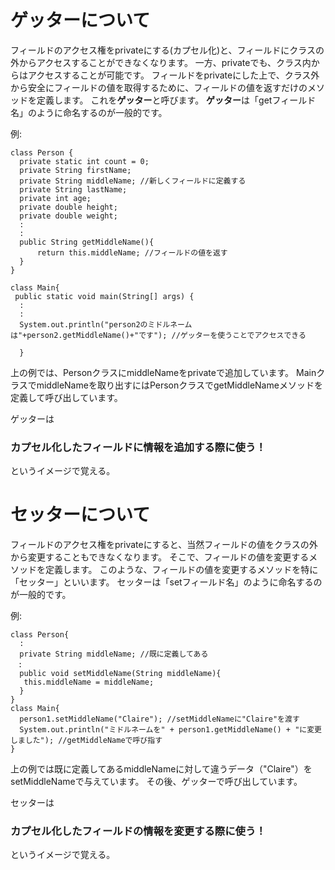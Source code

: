 # ゲッターについて

フィールドのアクセス権をprivateにする(カプセル化)と、フィールドにクラスの外からアクセスすることができなくなります。
一方、privateでも、クラス内からはアクセスすることが可能です。
フィールドをprivateにした上で、クラス外から安全にフィールドの値を取得するために、フィールドの値を返すだけのメソッドを定義します。
これを**ゲッター**と呼びます。
**ゲッター**は「getフィールド名」のように命名するのが一般的です。

例:
```
class Person {
  private static int count = 0;
  private String firstName;
  private String middleName; //新しくフィールドに定義する
  private String lastName;
  private int age;
  private double height;
  private double weight;
  :
  :
  public String getMiddleName(){
      return this.middleName; //フィールドの値を返す
  }
}

class Main{
 public static void main(String[] args) {
  :
  :
  System.out.println("person2のミドルネームは"+person2.getMiddleName()+"です"); //ゲッターを使うことでアクセスできる
    
  }
```

上の例では、PersonクラスにmiddleNameをprivateで追加しています。
MainクラスでmiddleNameを取り出すにはPersonクラスでgetMiddleNameメソッドを定義して呼び出しています。

ゲッターは
### カプセル化したフィールドに情報を追加する際に使う！
というイメージで覚える。

# セッターについて

フィールドのアクセス権をprivateにすると、当然フィールドの値をクラスの外から変更することもできなくなります。
そこで、フィールドの値を変更するメソッドを定義します。
このような、フィールドの値を変更するメソッドを特に「セッター」といいます。
セッターは「setフィールド名」のように命名するのが一般的です。

例:
```
class Person{
  :
  private String middleName; //既に定義してある
　:
  public void setMiddleName(String middleName){
   this.middleName = middleName;
  }
}
class Main{
  person1.setMiddleName("Claire"); //setMiddleNameに"Claire"を渡す
  System.out.println("ミドルネームを" + person1.getMiddleName() + "に変更しました"); //getMiddleNameで呼び指す
}
```
上の例では既に定義してあるmiddleNameに対して違うデータ（"Claire"）をsetMiddleNameで与えています。
その後、ゲッターで呼び出しています。

セッターは
### カプセル化したフィールドの情報を変更する際に使う！
というイメージで覚える。
